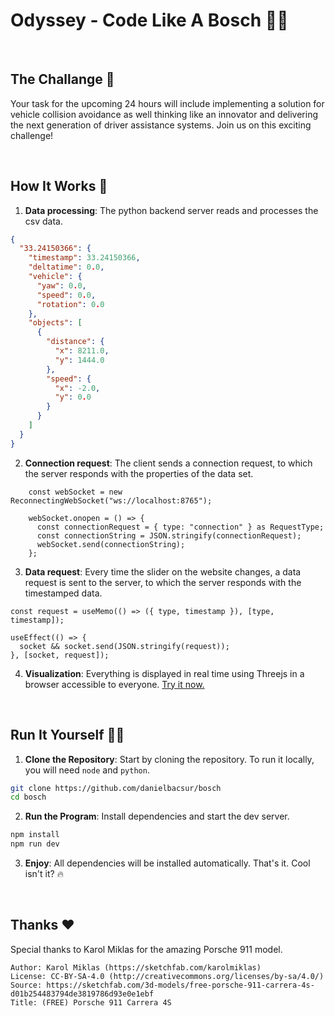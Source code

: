 # Odyssey - Code Like A Bosch 🧑‍💻

<br/>

## The Challange 🎯

Your task for the upcoming 24 hours will include implementing a solution for vehicle collision avoidance as well thinking like an innovator and delivering the next generation of driver assistance systems. Join us on this exciting challenge!

<br/>

## How It Works 🚀

1. **Data processing**: The python backend server reads and processes the csv data.
```json
{
  "33.24150366": {
    "timestamp": 33.24150366,
    "deltatime": 0.0,
    "vehicle": {
      "yaw": 0.0,
      "speed": 0.0,
      "rotation": 0.0
    },
    "objects": [
      {
        "distance": {
          "x": 8211.0,
          "y": 1444.0
        },
        "speed": {
          "x": -2.0,
          "y": 0.0
        }
      }
    ]
  }
}

```
2. **Connection request**: The client sends a connection request, to which the server responds with the properties of the data set.
```tsx
    const webSocket = new ReconnectingWebSocket("ws://localhost:8765");

    webSocket.onopen = () => {
      const connectionRequest = { type: "connection" } as RequestType;
      const connectionString = JSON.stringify(connectionRequest);
      webSocket.send(connectionString);
    };
```
3. **Data request**: Every time the slider on the website changes, a data request is sent to the server, to which the server responds with the timestamped data.
```tsx
const request = useMemo(() => ({ type, timestamp }), [type, timestamp]);

useEffect(() => {
  socket && socket.send(JSON.stringify(request));
}, [socket, request]);
```
4. **Visualization**: Everything is displayed in real time using Threejs in a browser accessible to everyone. [Try it now.](https://markdownlivepreview.com/)

<br/>

## Run It Yourself 🏃‍♂️

1. **Clone the Repository**: Start by cloning the repository. To run it locally, you will need `node` and `python`.
```bash
git clone https://github.com/danielbacsur/bosch
cd bosch
```
2. **Run the Program**: Install dependencies and start the dev server.
```bash
npm install
npm run dev
```
3. **Enjoy**: All dependencies will be installed automatically. That's it. Cool isn't it? 🔥

<br/>

## Thanks ❤️
Special thanks to Karol Miklas for the amazing Porsche 911 model.
```
Author: Karol Miklas (https://sketchfab.com/karolmiklas)
License: CC-BY-SA-4.0 (http://creativecommons.org/licenses/by-sa/4.0/)
Source: https://sketchfab.com/3d-models/free-porsche-911-carrera-4s-d01b254483794de3819786d93e0e1ebf
Title: (FREE) Porsche 911 Carrera 4S
```
